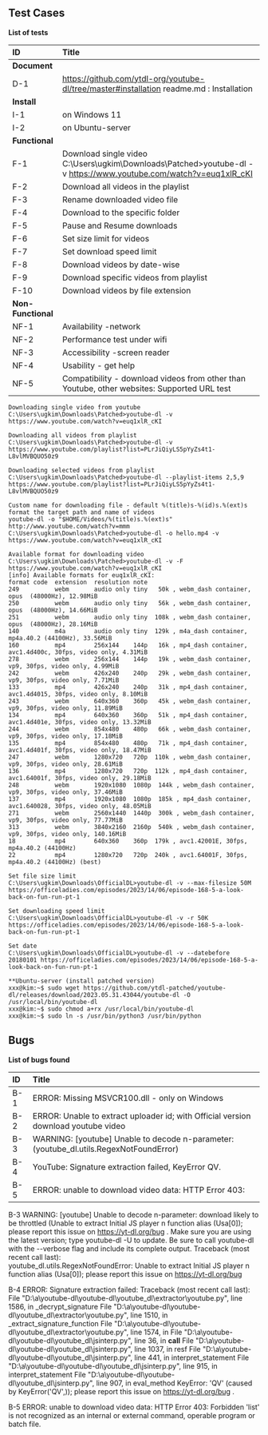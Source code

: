 ## Test Cases

**List of tests**

|ID|Title|
|:-|:-|
|**Document**||
|D-1| https://github.com/ytdl-org/youtube-dl/tree/master#installation readme.md : Installation |
|**Install**||
|I-1|on Windows 11|
|I-2|on Ubuntu-server|
|**Functional**||
|F-1|Download single video C:\Users\ugkim\Downloads\Patched>youtube-dl -v https://www.youtube.com/watch?v=euq1xlR_cKI|
|F-2|Download all videos in the playlist|
|F-3|Rename downloaded video file|
|F-4|Download to the specific folder|
|F-5|Pause and Resume downloads|
|F-6|Set size limit for videos|
|F-7|Set download speed limit|
|F-8|Download videos by date-wise|
|F-9|Download specific videos from playlist|
|F-10|Download videos by file extension|
|**Non-Functional**||
|NF-1|Availability -network|
|NF-2|Performance test under wifi|
|NF-3|Accessibility -screen reader|
|NF-4|Usability - get help |
|NF-5|Compatibility - download videos from other than Youtube, other websites: Supported URL test|

```
Downloading single video from youtube
C:\Users\ugkim\Downloads\Patched>youtube-dl -v https://www.youtube.com/watch?v=euq1xlR_cKI

Downloading all videos from playlist
C:\Users\ugkim\Downloads\Patched>youtube-dl -v https://www.youtube.com/playlist?list=PLrJiQiyLS5pYyZs4t1-L8vlMVBQUO50z9

Downloading selected videos from playlist
C:\Users\ugkim\Downloads\Patched>youtube-dl --playlist-items 2,5,9 https://www.youtube.com/playlist?list=PLrJiQiyLS5pYyZs4t1-L8vlMVBQUO50z9

Custom name for downloading file - default %(title)s-%(id)s.%(ext)s
format the target path and name of videos
youtube-dl -o "$HOME/Videos/%(title)s.%(ext)s" http://www.youtube.com/watch?v=mmm
C:\Users\ugkim\Downloads\Patched>youtube-dl -o hello.mp4 -v https://www.youtube.com/watch?v=euq1xlR_cKI

Available format for downloading video
C:\Users\ugkim\Downloads\Patched>youtube-dl -v -F https://www.youtube.com/watch?v=euq1xlR_cKI
[info] Available formats for euq1xlR_cKI:
format code  extension  resolution note
249          webm       audio only tiny   50k , webm_dash container, opus  (48000Hz), 12.98MiB
250          webm       audio only tiny   56k , webm_dash container, opus  (48000Hz), 14.66MiB
251          webm       audio only tiny  108k , webm_dash container, opus  (48000Hz), 28.16MiB
140          m4a        audio only tiny  129k , m4a_dash container, mp4a.40.2 (44100Hz), 33.56MiB
160          mp4        256x144    144p   16k , mp4_dash container, avc1.4d400c, 30fps, video only, 4.31MiB
278          webm       256x144    144p   19k , webm_dash container, vp9, 30fps, video only, 4.99MiB
242          webm       426x240    240p   29k , webm_dash container, vp9, 30fps, video only, 7.71MiB
133          mp4        426x240    240p   31k , mp4_dash container, avc1.4d4015, 30fps, video only, 8.10MiB
243          webm       640x360    360p   45k , webm_dash container, vp9, 30fps, video only, 11.89MiB
134          mp4        640x360    360p   51k , mp4_dash container, avc1.4d401e, 30fps, video only, 13.32MiB
244          webm       854x480    480p   66k , webm_dash container, vp9, 30fps, video only, 17.18MiB
135          mp4        854x480    480p   71k , mp4_dash container, avc1.4d401f, 30fps, video only, 18.47MiB
247          webm       1280x720   720p  110k , webm_dash container, vp9, 30fps, video only, 28.61MiB
136          mp4        1280x720   720p  112k , mp4_dash container, avc1.64001f, 30fps, video only, 29.18MiB
248          webm       1920x1080  1080p  144k , webm_dash container, vp9, 30fps, video only, 37.46MiB
137          mp4        1920x1080  1080p  185k , mp4_dash container, avc1.640028, 30fps, video only, 48.05MiB
271          webm       2560x1440  1440p  300k , webm_dash container, vp9, 30fps, video only, 77.77MiB
313          webm       3840x2160  2160p  540k , webm_dash container, vp9, 30fps, video only, 140.16MiB
18           mp4        640x360    360p  179k , avc1.42001E, 30fps, mp4a.40.2 (44100Hz)
22           mp4        1280x720   720p  240k , avc1.64001F, 30fps, mp4a.40.2 (44100Hz) (best)

Set file size limit
C:\Users\ugkim\Downloads\OfficialDL>youtube-dl -v --max-filesize 50M https://officeladies.com/episodes/2023/14/06/episode-168-5-a-look-back-on-fun-run-pt-1

Set downloading speed limit 
C:\Users\ugkim\Downloads\OfficialDL>youtube-dl -v -r 50K https://officeladies.com/episodes/2023/14/06/episode-168-5-a-look-back-on-fun-run-pt-1

Set date 
C:\Users\ugkim\Downloads\OfficialDL>youtube-dl -v --datebefore 20180101 https://officeladies.com/episodes/2023/14/06/episode-168-5-a-look-back-on-fun-run-pt-1

```

```
**Ubuntu-server (install patched version)
xxx@kim:~$ sudo wget https://github.com/ytdl-patched/youtube-dl/releases/download/2023.05.31.43044/youtube-dl -O /usr/local/bin/youtube-dl
xxx@kim:~$ sudo chmod a+rx /usr/local/bin/youtube-dl
xxx@kim:~$ sudo ln -s /usr/bin/python3 /usr/bin/python
```


## Bugs

**List of bugs found**

|ID|Title|
|:-|:-|
|B-1| ERROR: Missing MSVCR100.dll - only on Windows|
|B-2| ERROR: Unable to extract uploader id; with Official version download youtube video|
|B-3| WARNING: [youtube] Unable to decode n-parameter: (youtube_dl.utils.RegexNotFoundError)|
|B-4| YouTube: Signature extraction failed, KeyError QV.|
|B-5| ERROR: unable to download video data: HTTP Error 403:|


B-3 WARNING: [youtube] Unable to decode n-parameter: download likely to be throttled (Unable to extract Initial JS player n function alias (Usa[0]); please report this issue on https://yt-dl.org/bug . Make sure you are using the latest version; type  youtube-dl -U  to update. Be sure to call youtube-dl with the --verbose flag and include its complete output. Traceback (most recent call last):  
youtube_dl.utils.RegexNotFoundError: Unable to extract Initial JS player n function alias (Usa[0]); please report this issue on https://yt-dl.org/bug 

B-4 ERROR: Signature extraction failed: Traceback (most recent call last):
  File "D:\a\youtube-dl\youtube-dl\youtube_dl\extractor\youtube.py", line 1586, in _decrypt_signature
  File "D:\a\youtube-dl\youtube-dl\youtube_dl\extractor\youtube.py", line 1510, in _extract_signature_function
  File "D:\a\youtube-dl\youtube-dl\youtube_dl\extractor\youtube.py", line 1574, in <lambda>
  File "D:\a\youtube-dl\youtube-dl\youtube_dl\jsinterp.py", line 36, in __call__
  File "D:\a\youtube-dl\youtube-dl\youtube_dl\jsinterp.py", line 1037, in resf
  File "D:\a\youtube-dl\youtube-dl\youtube_dl\jsinterp.py", line 441, in interpret_statement
  File "D:\a\youtube-dl\youtube-dl\youtube_dl\jsinterp.py", line 915, in interpret_statement
  File "D:\a\youtube-dl\youtube-dl\youtube_dl\jsinterp.py", line 907, in eval_method
KeyError: 'QV'
 (caused by KeyError('QV',)); please report this issue on https://yt-dl.org/bug . 

B-5 ERROR: unable to download video data: HTTP Error 403: Forbidden
'list' is not recognized as an internal or external command,
operable program or batch file.

